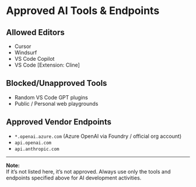 # Approved AI Tools & Endpoints

## Allowed Editors
- Cursor
- Windsurf
- VS Code Copilot
- VS Code [Extension: Cline]

## Blocked/Unapproved Tools
- Random VS Code GPT plugins
- Public / Personal web playgrounds


## Approved Vendor Endpoints
- `*.openai.azure.com` (Azure OpenAI via Foundry / official org account)
- `api.openai.com`
- `api.anthropic.com`

---

**Note:**  
If it’s not listed here, it’s not approved. Always use only the tools and endpoints specified above for AI development activities.
